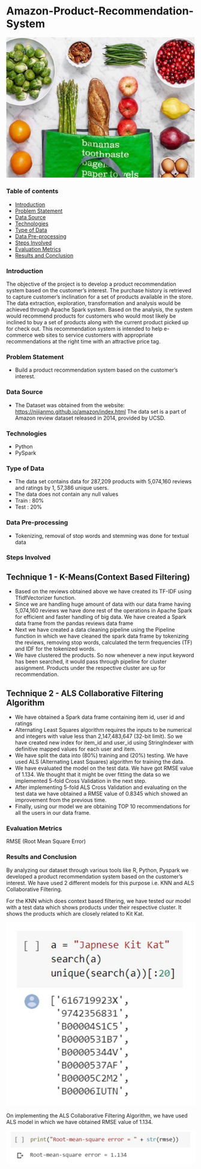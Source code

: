 # Amazon-Product-Recommendation-System

![alt text](rec_head.JPG)

### Table of contents
* [Introduction](#introduction)
* [Problem Statement](#problem-statement)
* [Data Source](#data-source)
* [Technologies](#technologies)
* [Type of Data](#type-of-data)
* [Data Pre-processing](#data-pre-processing)
* [Steps Involved](#steps-involved)
* [Evaluation Metrics](#evaluation-metrics)
* [Results and Conclusion](#results-and-conclusion)

### Introduction
The objective of the project is to develop a product recommendation system based on the customer’s interest. The purchase history is retrieved to capture customer’s inclination for a set of products available in the store. The data extraction, exploration, transformation and analysis would be achieved through Apache Spark system. Based on the analysis, the system would recommend products for customers who would most likely be inclined to buy a set of products along with the current product picked up for check out. This recommendation system is intended to help e-commerce web sites to service customers with appropriate recommendations at the right time with an attractive price tag.

### Problem Statement
* Build a product recommendation system based on the customer’s interest.

### Data Source
* The Dataset was obtained from the website: https://nijianmo.github.io/amazon/index.html
  The data set is a part of Amazon review dataset released in 2014, provided by UCSD.

### Technologies
* Python
* PySpark

### Type of Data
* The data set contains data for 287,209 products with 5,074,160 reviews and ratings by 1, 57,386 unique users.
* The data does not contain any null values
* Train : 80%
* Test  : 20%

### Data Pre-processing
* Tokenizing, removal of stop words and stemming was done for textual data

### Steps Involved

## Technique 1 - K-Means(Context Based Filtering)
* Based on the reviews obtained above we have created its TF-IDF using TfidfVectorizer function.
* Since we are handling huge amount of data with our data frame having 5,074,160 reviews we have done rest of the operations in Apache Spark for efficient and faster handling of big data. We have created a Spark data frame from the pandas reviews data frame
* Next we have created a data cleaning pipeline using the Pipeline function in which we have cleaned the spark data frame by tokenizing the reviews, removing stop words, calculated the term frequencies (TF) and IDF for the tokenized words.
* We have clustered the products. So now whenever a new input keyword has been searched, it would pass through pipeline for cluster assignment. Products under the respective cluster are up for recommendation.

## Technique 2 - ALS Collaborative Filtering Algorithm
* We have obtained a Spark data frame containing item id, user id and ratings
* Alternating Least Squares algorithm requires the inputs to be numerical and integers with value less than 2,147,483,647 (32-bit limit). So we have created new index for      item_id and user_id using StringIndexer with definitive mapped values for each user and item.
* We have split the data into (80%) training and (20%) testing. We have used ALS (Alternating Least Squares) algorithm for training the data.
* We have evaluated the model on the test data. We have got RMSE value of 1.134. We thought that it might be over fitting the data so we implemented 5-fold Cross Validation in the next step.
* After implementing 5-fold ALS Cross Validation and evaluating on the test data we have obtained a RMSE value of 0.8345 which showed an improvement from the previous time.
* Finally, using our model we are obtaining TOP 10 recommendations for all the users in our data frame.
  
### Evaluation Metrics  
RMSE (Root Mean Square Error) 

### Results and Conclusion
By analyzing our dataset through various tools like R, Python, Pyspark we developed a product recommendation system based on the customer’s interest. We have used 2 different models for this purpose i.e. KNN and ALS Collaborative Filtering.

For the KNN which does context based filtering, we have tested our model with a test data which shows products under their respective cluster. It shows the products which are closely related to Kit Kat.

![alt text](rec_res1.JPG)

On implementing the ALS Collaborative Filtering Algorithm, we have used ALS model in which we have obtained RMSE value of 1.134.

![alt text](rec_res2.JPG)

